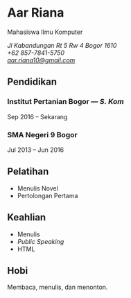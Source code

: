 # Aar Riana
Mahasiswa Ilmu Komputer

*Jl Kabandungan Rt 5 Rw 4 Bogor 1610\
+62 857-7841-5750\
aar.riana10@gmail.com*
## Pendidikan
### Institut Pertanian Bogor — *S. Kom*
Sep 2016 – Sekarang
### SMA Negeri 9 Bogor
Jul 2013 – Jun 2016
## Pelatihan
- Menulis Novel
- Pertolongan Pertama
## Keahlian
- Menulis
- *Public Speaking*
- HTML
## Hobi
Membaca, menulis, dan menonton.
